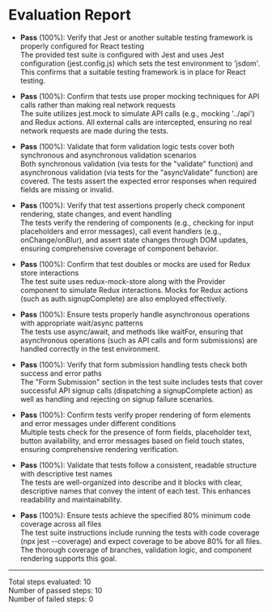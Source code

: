 # Evaluation Report

- **Pass** (100%): Verify that Jest or another suitable testing framework is properly configured for React testing  
  The provided test suite is configured with Jest and uses Jest configuration (jest.config.js) which sets the test environment to 'jsdom'. This confirms that a suitable testing framework is in place for React testing.

- **Pass** (100%): Confirm that tests use proper mocking techniques for API calls rather than making real network requests  
  The suite utilizes jest.mock to simulate API calls (e.g., mocking '../api') and Redux actions. All external calls are intercepted, ensuring no real network requests are made during the tests.

- **Pass** (100%): Validate that form validation logic tests cover both synchronous and asynchronous validation scenarios  
  Both synchronous validation (via tests for the "validate" function) and asynchronous validation (via tests for the "asyncValidate" function) are covered. The tests assert the expected error responses when required fields are missing or invalid.

- **Pass** (100%): Verify that test assertions properly check component rendering, state changes, and event handling  
  The tests verify the rendering of components (e.g., checking for input placeholders and error messages), call event handlers (e.g., onChange/onBlur), and assert state changes through DOM updates, ensuring comprehensive coverage of component behavior.

- **Pass** (100%): Confirm that test doubles or mocks are used for Redux store interactions  
  The test suite uses redux-mock-store along with the Provider component to simulate Redux interactions. Mocks for Redux actions (such as auth.signupComplete) are also employed effectively.

- **Pass** (100%): Ensure tests properly handle asynchronous operations with appropriate wait/async patterns  
  The tests use async/await, and methods like waitFor, ensuring that asynchronous operations (such as API calls and form submissions) are handled correctly in the test environment.

- **Pass** (100%): Verify that form submission handling tests check both success and error paths  
  The "Form Submission" section in the test suite includes tests that cover successful API signup calls (dispatching a signupComplete action) as well as handling and rejecting on signup failure scenarios.

- **Pass** (100%): Confirm tests verify proper rendering of form elements and error messages under different conditions  
  Multiple tests check for the presence of form fields, placeholder text, button availability, and error messages based on field touch states, ensuring comprehensive rendering verification.

- **Pass** (100%): Validate that tests follow a consistent, readable structure with descriptive test names  
  The tests are well-organized into describe and it blocks with clear, descriptive names that convey the intent of each test. This enhances readability and maintainability.

- **Pass** (100%): Ensure tests achieve the specified 80% minimum code coverage across all files  
  The test suite instructions include running the tests with code coverage (npx jest --coverage) and expect coverage to be above 80% for all files. The thorough coverage of branches, validation logic, and component rendering supports this goal.

---

Total steps evaluated: 10  
Number of passed steps: 10  
Number of failed steps: 0